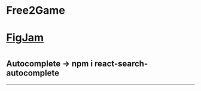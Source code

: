 # Free2Game

# [FigJam](https://www.figma.com/file/Ral3d2PoGd6DHfJ7HKB4rG/Untitled?type=whiteboard&node-id=0-1&t=OskslBGUuywUJFNL-0)

#

## Autocomplete -> npm i react-search-autocomplete

---
